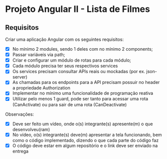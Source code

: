 # Projeto Angular II - Lista de Filmes
## Requisitos
Criar uma aplicação Angular com os seguintes requisitos:
- [x] No mínimo 2 modules, sendo 1 deles com no mínimo 2 components;
- [x] Passar variáveis via path;
- [x] Criar e configurar um módulo de rotas para cada módulo;
- [x] Cada módulo precisa ter seus respectivos services
- [x] Os services precisam consultar APIs reais ou mockadas (por ex. json-server)
- [x] As chamadas para os endpoints para a API precisam possuir no header a propriedade Authorization
- [x] Implementar no mínimo uma funcionalidade de programação reativa
- [x] Utilizar pelo menos 1 guard, pode ser tanto para acessar uma rota (CanActivate) ou para sair de uma rota (CanDeactivate)

Observações:
- [x] Deve ser feito um vídeo, onde o(s) integrante(s) apresente(m) o que desenvolveu(ram)
- [x] No vídeo, o(s) integrante(s) deve(m) apresentar a tela funcionando, bem como o código implementado, dizendo o que cada parte do código faz
- [x] O código deve estar em algum repositório e o link deve ser enviado na entrega